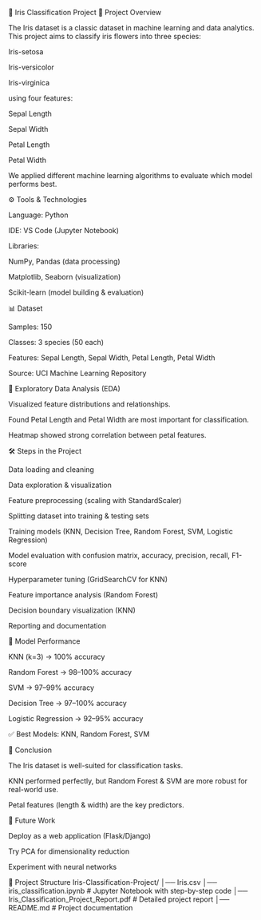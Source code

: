 🌸 Iris Classification Project
📌 Project Overview

The Iris dataset is a classic dataset in machine learning and data analytics.
This project aims to classify iris flowers into three species:

Iris-setosa

Iris-versicolor

Iris-virginica

using four features:

Sepal Length

Sepal Width

Petal Length

Petal Width

We applied different machine learning algorithms to evaluate which model performs best.

⚙️ Tools & Technologies

Language: Python

IDE: VS Code (Jupyter Notebook)

Libraries:

NumPy, Pandas (data processing)

Matplotlib, Seaborn (visualization)

Scikit-learn (model building & evaluation)

📊 Dataset

Samples: 150

Classes: 3 species (50 each)

Features: Sepal Length, Sepal Width, Petal Length, Petal Width

Source: UCI Machine Learning Repository

🔎 Exploratory Data Analysis (EDA)

Visualized feature distributions and relationships.

Found Petal Length and Petal Width are most important for classification.

Heatmap showed strong correlation between petal features.

🛠️ Steps in the Project

Data loading and cleaning

Data exploration & visualization

Feature preprocessing (scaling with StandardScaler)

Splitting dataset into training & testing sets

Training models (KNN, Decision Tree, Random Forest, SVM, Logistic Regression)

Model evaluation with confusion matrix, accuracy, precision, recall, F1-score

Hyperparameter tuning (GridSearchCV for KNN)

Feature importance analysis (Random Forest)

Decision boundary visualization (KNN)

Reporting and documentation

🤖 Model Performance

KNN (k=3) → 100% accuracy

Random Forest → 98–100% accuracy

SVM → 97–99% accuracy

Decision Tree → 97–100% accuracy

Logistic Regression → 92–95% accuracy

✅ Best Models: KNN, Random Forest, SVM

📌 Conclusion

The Iris dataset is well-suited for classification tasks.

KNN performed perfectly, but Random Forest & SVM are more robust for real-world use.

Petal features (length & width) are the key predictors.

🚀 Future Work

Deploy as a web application (Flask/Django)

Try PCA for dimensionality reduction

Experiment with neural networks

📂 Project Structure
Iris-Classification-Project/
│── Iris.csv
│── iris_classification.ipynb   # Jupyter Notebook with step-by-step code
│── Iris_Classification_Project_Report.pdf   # Detailed project report
│── README.md                   # Project documentation
